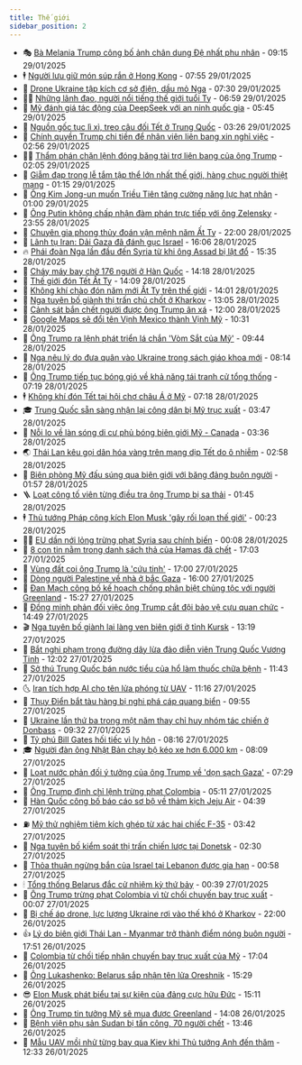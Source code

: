 ```yaml
---
title: Thế giới
sidebar_position: 2
---
```


<!-- vnexpress-the-gioi:START -->
- 🎭 [Bà Melania Trump công bố ảnh chân dung Đệ nhất phu nhân](https://vnexpress.net/ba-melania-trump-cong-bo-anh-chan-dung-de-nhat-phu-nhan-4844240.html) - 09:15 29/01/2025
- 🕴 [Người lưu giữ món súp rắn ở Hong Kong](https://vnexpress.net/nguoi-luu-giu-mon-sup-ran-o-hong-kong-4844211.html) - 07:55 29/01/2025
- 🤭 [Drone Ukraine tập kích cơ sở điện, dầu mỏ Nga](https://vnexpress.net/drone-ukraine-tap-kich-co-so-dien-dau-mo-nga-4844227.html) - 07:30 29/01/2025
- 🧑‍💻 [Những lãnh đạo, người nổi tiếng thế giới tuổi Tỵ](https://vnexpress.net/nhung-lanh-dao-nguoi-noi-tieng-the-gioi-tuoi-ty-4844172.html) - 06:59 29/01/2025
- 🦏 [Mỹ đánh giá tác động của DeepSeek với an ninh quốc gia](https://vnexpress.net/my-danh-gia-tac-dong-cua-deepseek-voi-an-ninh-quoc-gia-4844182.html) - 05:45 29/01/2025
- 🦒 [Nguồn gốc tục lì xì, treo câu đối Tết ở Trung Quốc](https://vnexpress.net/nguon-goc-tuc-li-xi-treo-cau-doi-tet-o-trung-quoc-4839835.html) - 03:26 29/01/2025
- 🌈 [Chính quyền Trump chi tiền để nhân viên liên bang xin nghỉ việc](https://vnexpress.net/chinh-quyen-trump-chi-tien-de-nhan-vien-lien-bang-xin-nghi-viec-4844147.html) - 02:56 29/01/2025
- 🧑‍🏫 [Thẩm phán chặn lệnh đóng băng tài trợ liên bang của ông Trump](https://vnexpress.net/tham-phan-chan-lenh-dong-bang-tai-tro-lien-bang-cua-ong-trump-4844139.html) - 02:05 29/01/2025
- 🐲 [Giẫm đạp trong lễ tắm tập thể lớn nhất thế giới, hàng chục người thiệt mạng](https://vnexpress.net/giam-dap-trong-le-tam-tap-the-lon-nhat-the-gioi-hang-chuc-nguoi-thiet-mang-4844145.html) - 01:15 29/01/2025
- 🦒 [Ông Kim Jong-un muốn Triều Tiên tăng cường năng lực hạt nhân](https://vnexpress.net/ong-kim-jong-un-muon-trieu-tien-tang-cuong-nang-luc-hat-nhan-4844135.html) - 01:00 29/01/2025
- 🐻 [Ông Putin không chấp nhận đàm phán trực tiếp với ông Zelensky](https://vnexpress.net/ong-putin-khong-chap-nhan-dam-phan-truc-tiep-voi-ong-zelensky-4844132.html) - 23:55 28/01/2025
- 🚀 [Chuyên gia phong thủy đoán vận mệnh năm Ất Tỵ](https://vnexpress.net/chuyen-gia-phong-thuy-doan-van-menh-nam-at-ty-4837857.html) - 22:00 28/01/2025
- 🥰 [Lãnh tụ Iran: Dải Gaza đã đánh gục Israel](https://vnexpress.net/lanh-tu-iran-dai-gaza-da-danh-guc-israel-4844062.html) - 16:06 28/01/2025
- 🔥 [Phái đoàn Nga lần đầu đến Syria từ khi ông Assad bị lật đổ](https://vnexpress.net/phai-doan-nga-lan-dau-den-syria-tu-khi-ong-assad-bi-lat-do-4844067.html) - 15:35 28/01/2025
- 🥳 [Cháy máy bay chở 176 người ở Hàn Quốc](https://vnexpress.net/chay-may-bay-cho-176-nguoi-o-han-quoc-4844074.html) - 14:18 28/01/2025
- 💼 [Thế giới đón Tết Ất Tỵ](https://vnexpress.net/the-gioi-don-tet-at-ty-4844070.html) - 14:09 28/01/2025
- 🤡 [Không khí chào đón năm mới Ất Tỵ trên thế giới](https://vnexpress.net/khong-khi-chao-don-nam-moi-at-ty-tren-the-gioi-4844058.html) - 14:01 28/01/2025
- 🌁 [Nga tuyên bố giành thị trấn chủ chốt ở Kharkov](https://vnexpress.net/nga-tuyen-bo-gianh-thi-tran-chu-chot-o-kharkov-4844035.html) - 13:05 28/01/2025
- 🤩 [Cảnh sát bắn chết người được ông Trump ân xá](https://vnexpress.net/canh-sat-ban-chet-nguoi-duoc-ong-trump-an-xa-4844046.html) - 12:00 28/01/2025
- 🎉 [Google Maps sẽ đổi tên Vịnh Mexico thành Vịnh Mỹ](https://vnexpress.net/google-maps-se-doi-ten-vinh-mexico-thanh-vinh-my-4844028.html) - 10:31 28/01/2025
- 🎉 [Ông Trump ra lệnh phát triển lá chắn &#39;Vòm Sắt của Mỹ&#39;](https://vnexpress.net/ong-trump-ra-lenh-phat-trien-la-chan-vom-sat-cua-my-4844021.html) - 09:44 28/01/2025
- 🌁 [Nga nêu lý do đưa quân vào Ukraine trong sách giáo khoa mới](https://vnexpress.net/nga-neu-ly-do-dua-quan-vao-ukraine-trong-sach-giao-khoa-moi-4844016.html) - 08:14 28/01/2025
- 🌊 [Ông Trump tiếp tục bóng gió về khả năng tái tranh cử tổng thống](https://vnexpress.net/ong-trump-tiep-tuc-bong-gio-ve-kha-nang-tai-tranh-cu-tong-thong-4843970.html) - 07:19 28/01/2025
- 🕴 [Không khí đón Tết tại hội chợ châu Á ở Mỹ](https://vnexpress.net/khong-khi-don-tet-tai-hoi-cho-chau-a-o-my-4843985.html) - 07:18 28/01/2025
- 🎓 [Trung Quốc sẵn sàng nhận lại công dân bị Mỹ trục xuất](https://vnexpress.net/trung-quoc-san-sang-nhan-lai-cong-dan-bi-my-truc-xuat-4843967.html) - 03:47 28/01/2025
- 🦩 [Nỗi lo về làn sóng di cư phủ bóng biên giới Mỹ - Canada](https://vnexpress.net/noi-lo-ve-lan-song-di-cu-phu-bong-bien-gioi-my-canada-4842479.html) - 03:36 28/01/2025
- 🌏 [Thái Lan kêu gọi dân hóa vàng trên mạng dịp Tết do ô nhiễm](https://vnexpress.net/thai-lan-keu-goi-dan-hoa-vang-tren-mang-dip-tet-do-o-nhiem-4843933.html) - 02:58 28/01/2025
- 🌋 [Biên phòng Mỹ đấu súng qua biên giới với băng đảng buôn người](https://vnexpress.net/bien-phong-my-dau-sung-qua-bien-gioi-voi-bang-dang-buon-nguoi-4843920.html) - 01:57 28/01/2025
- 🪜 [Loạt công tố viên từng điều tra ông Trump bị sa thải](https://vnexpress.net/loat-cong-to-vien-tung-dieu-tra-ong-trump-bi-sa-thai-4843917.html) - 01:45 28/01/2025
- 🕴 [Thủ tướng Pháp công kích Elon Musk &#39;gây rối loạn thế giới&#39;](https://vnexpress.net/thu-tuong-phap-cong-kich-elon-musk-gay-roi-loan-the-gioi-4843916.html) - 00:23 28/01/2025
- 🧑‍🏫 [EU dần nới lỏng trừng phạt Syria sau chính biến](https://vnexpress.net/eu-dan-noi-long-trung-phat-syria-sau-chinh-bien-4843912.html) - 00:08 28/01/2025
- 🌮 [8 con tin nằm trong danh sách thả của Hamas đã chết](https://vnexpress.net/8-con-tin-nam-trong-danh-sach-tha-cua-hamas-da-chet-4843882.html) - 17:03 27/01/2025
- 🚦 [Vùng đất coi ông Trump là &#39;cứu tinh&#39;](https://vnexpress.net/vung-dat-coi-ong-trump-la-cuu-tinh-4840005.html) - 17:00 27/01/2025
- 💫 [Dòng người Palestine về nhà ở bắc Gaza](https://vnexpress.net/dong-nguoi-palestine-ve-nha-o-bac-gaza-4843867.html) - 16:00 27/01/2025
- 🤡 [Đan Mạch công bố kế hoạch chống phân biệt chủng tộc với người Greenland](https://vnexpress.net/dan-mach-cong-bo-ke-hoach-chong-phan-biet-chung-toc-voi-nguoi-greenland-4843857.html) - 15:27 27/01/2025
- 🦣 [Đồng minh phản đối việc ông Trump cắt đội bảo vệ cựu quan chức](https://vnexpress.net/dong-minh-phan-doi-viec-ong-trump-cat-doi-bao-ve-cuu-quan-chuc-4843848.html) - 14:49 27/01/2025
- 🎬 [Nga tuyên bố giành lại làng ven biên giới ở tỉnh Kursk](https://vnexpress.net/nga-tuyen-bo-gianh-lai-lang-ven-bien-gioi-o-tinh-kursk-4843849.html) - 13:19 27/01/2025
- 🎉 [Bắt nghi phạm trong đường dây lừa đảo diễn viên Trung Quốc Vương Tinh](https://vnexpress.net/bat-nghi-pham-trong-duong-day-lua-dao-dien-vien-trung-quoc-vuong-tinh-4843843.html) - 12:02 27/01/2025
- 🎡 [Sở thú Trung Quốc bán nước tiểu của hổ làm thuốc chữa bệnh](https://vnexpress.net/so-thu-trung-quoc-ban-nuoc-tieu-cua-ho-lam-thuoc-chua-benh-4843842.html) - 11:43 27/01/2025
- 🌜 [Iran tích hợp AI cho tên lửa phóng từ UAV](https://vnexpress.net/iran-tich-hop-ai-cho-ten-lua-phong-tu-uav-4843821.html) - 11:16 27/01/2025
- 🎡 [Thụy Điển bắt tàu hàng bị nghi phá cáp quang biển](https://vnexpress.net/thuy-dien-bat-tau-hang-bi-nghi-pha-cap-quang-bien-4843815.html) - 09:55 27/01/2025
- 🤗 [Ukraine lần thứ ba trong một năm thay chỉ huy nhóm tác chiến ở Donbass](https://vnexpress.net/ukraine-lan-thu-ba-trong-mot-nam-thay-chi-huy-nhom-tac-chien-o-donbass-4843810.html) - 09:32 27/01/2025
- 🦩 [Tỷ phú Bill Gates hối tiếc vì ly hôn](https://vnexpress.net/ty-phu-bill-gates-hoi-tiec-vi-ly-hon-4843777.html) - 08:16 27/01/2025
- 🎓 [Người đàn ông Nhật Bản chạy bộ kéo xe hơn 6.000 km](https://vnexpress.net/nguoi-dan-ong-nhat-ban-chay-bo-keo-xe-hon-6-000-km-4843775.html) - 08:09 27/01/2025
- 🌁 [Loạt nước phản đối ý tưởng của ông Trump về &#39;dọn sạch Gaza&#39;](https://vnexpress.net/loat-nuoc-phan-doi-y-tuong-cua-ong-trump-ve-don-sach-gaza-4843751.html) - 07:29 27/01/2025
- 🤩 [Ông Trump đình chỉ lệnh trừng phạt Colombia](https://vnexpress.net/ong-trump-dinh-chi-lenh-trung-phat-colombia-4843745.html) - 05:11 27/01/2025
- 👹 [Hàn Quốc công bố báo cáo sơ bộ về thảm kịch Jeju Air](https://vnexpress.net/han-quoc-cong-bo-bao-cao-so-bo-ve-tham-kich-jeju-air-4843712.html) - 04:39 27/01/2025
- ⛽️ [Mỹ thử nghiệm tiêm kích ghép từ xác hai chiếc F-35](https://vnexpress.net/my-thu-nghiem-tiem-kich-ghep-tu-xac-hai-chiec-f-35-4843713.html) - 03:42 27/01/2025
- 🚀 [Nga tuyên bố kiểm soát thị trấn chiến lược tại Donetsk](https://vnexpress.net/nga-tuyen-bo-kiem-soat-thi-tran-chien-luoc-tai-donetsk-4843708.html) - 02:30 27/01/2025
- 🎡 [Thỏa thuận ngừng bắn của Israel tại Lebanon được gia hạn](https://vnexpress.net/thoa-thuan-ngung-ban-cua-israel-tai-lebanon-duoc-gia-han-4843700.html) - 00:58 27/01/2025
- 🕯 [Tổng thống Belarus đắc cử nhiệm kỳ thứ bảy](https://vnexpress.net/tong-thong-belarus-dac-cu-nhiem-ky-thu-bay-4843703.html) - 00:39 27/01/2025
- 🐻 [Ông Trump trừng phạt Colombia vì từ chối chuyến bay trục xuất](https://vnexpress.net/ong-trump-trung-phat-colombia-vi-tu-choi-chuyen-bay-truc-xuat-4843698.html) - 00:07 27/01/2025
- 🚦 [Bị chế áp drone, lực lượng Ukraine rơi vào thế khó ở Kharkov](https://vnexpress.net/bi-che-ap-drone-luc-luong-ukraine-roi-vao-the-kho-o-kharkov-4841844.html) - 22:00 26/01/2025
- 👍 [Lý do biên giới Thái Lan - Myanmar trở thành điểm nóng buôn người](https://vnexpress.net/ly-do-bien-gioi-thai-lan-myanmar-tro-thanh-diem-nong-buon-nguoi-vnepre-4843634.html) - 17:51 26/01/2025
- 🚀 [Colombia từ chối tiếp nhận chuyến bay trục xuất của Mỹ](https://vnexpress.net/colombia-tu-choi-tiep-nhan-chuyen-bay-truc-xuat-cua-my-4843666.html) - 17:04 26/01/2025
- 🌮 [Ông Lukashenko: Belarus sắp nhận tên lửa Oreshnik](https://vnexpress.net/ong-lukashenko-belarus-sap-nhan-ten-lua-oreshnik-4843648.html) - 15:29 26/01/2025
- 😎 [Elon Musk phát biểu tại sự kiện của đảng cực hữu Đức](https://vnexpress.net/elon-musk-phat-bieu-tai-su-kien-cua-dang-cuc-huu-duc-4843616.html) - 15:11 26/01/2025
- 🐲 [Ông Trump tin tưởng Mỹ sẽ mua được Greenland](https://vnexpress.net/ong-trump-tin-tuong-my-se-mua-duoc-greenland-4843575.html) - 14:08 26/01/2025
- 💫 [Bệnh viện phụ sản Sudan bị tấn công, 70 người chết](https://vnexpress.net/benh-vien-phu-san-sudan-bi-tan-cong-70-nguoi-chet-4843626.html) - 13:46 26/01/2025
- 👀 [Mẫu UAV mồi nhử từng bay qua Kiev khi Thủ tướng Anh đến thăm](https://vnexpress.net/mau-uav-moi-nhu-tung-bay-qua-kiev-khi-thu-tuong-anh-den-tham-4840508.html) - 12:33 26/01/2025<!-- vnexpress-the-gioi:END -->